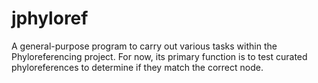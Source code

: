 # jphyloref

A general-purpose program to carry out various tasks within the Phyloreferencing project.
For now, its primary function is to test curated phyloreferences to determine if they match
the correct node.
